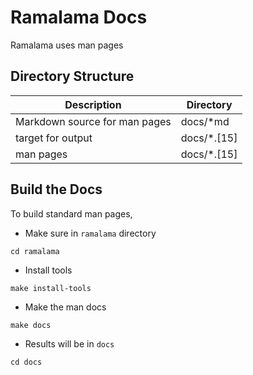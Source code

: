 # Ramalama Docs
Ramalama uses man pages

## Directory Structure
| Description                          | Directory                   |
| ------------------------------------ | --------------------------- |
| Markdown source for man pages        | docs/*md                    |
| target for output                    | docs/*.[15]                 |
| man pages                            | docs/*.[15]                 |

## Build the Docs
To build standard man pages,

- Make sure in `ramalama` directory

```
cd ramalama
```

- Install tools

```
make install-tools
```

- Make the man docs

```
make docs
```

- Results will be in `docs`

```
cd docs
```
